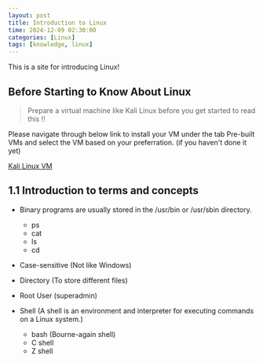 ```yaml
---
layout: post
title: Introduction to Linux
time: 2024-12-09 02:30:00
categories: [Linux]
tags: [knowledge, linux]
---
```



This is a site for introducing Linux!

## Before Starting to Know About Linux
> Prepare a virtual machine like Kali Linux before you get started to read this !!


Please navigate through below link to install your VM under the tab Pre-built VMs and select the VM based on your preferration. (if you haven't done it yet)

<a href="https://www.kali.org/get-kali/#kali-virtual-machines" target="_blank">Kali Linux VM</a>

## 1.1 Introduction to terms and concepts
  - Binary programs are usually stored in the /usr/bin or /usr/sbin directory.
    - ps
    - cat
    - ls
    - cd

  - Case-sensitive (Not like Windows)
  
  - Directory (To store different files)
  
  - Root User (superadmin)

  - Shell (A shell is an environment and interpreter for executing commands on a Linux system.)
    - bash (Bourne-again shell)
    - C shell
    - Z shell 